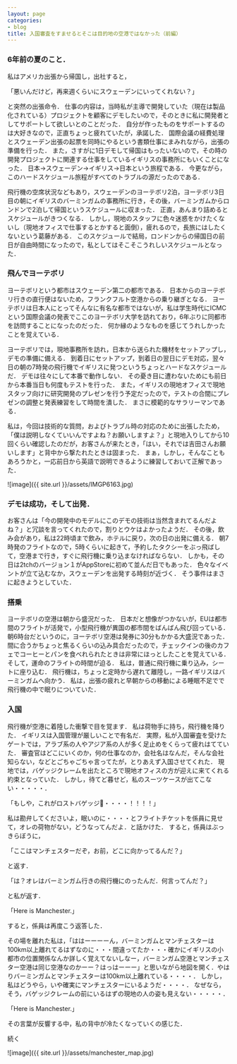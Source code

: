 ```yaml
---
layout: page
categories:
- blog
title: 入国審査をすませるとそこは目的地の空港ではなかった（前編）
---
```


### 6年前の夏のこと．

私はアメリカ出張から帰国し，出社すると，

「悪いんだけど，再来週くらいにスウェーデンにいってくれない？」

と突然の出張命令．
仕事の内容は，当時私が主導で開発していた（現在は製品化されている）プロジェクトを顧客にデモしたいので，そのときに私に開発者としてサポートして欲しいとのことだった．
自分が作ったものをサポートするのは大好きなので，正直ちょっと疲れていたが，承諾した．
国際会議の経費処理とスウェーデン出張の起票を同時にやるという書類仕事にまみれながら，出張の準備を行った．
また，さすがに1日デモして帰国はもったいないので，その時の開発プロジェクトに関連する仕事をしているイギリスの事務所にもいくことになった．
日本→スウェーデン→イギリス→日本という旅程である．
今更ながら，このハードスケジュール旅程がすべてのトラブルの源だったのである．

飛行機の空席状況などもあり，スウェーデンのヨーテボリ2泊，ヨーテボリ3日目の朝にイギリスのバーミンガムの事務所に行き，その後，バーミンガムからロンドンで2泊して帰国というスケジュールに収まった．
正直，あんまり詰めるとスケジュールがきつくなる．
しかし，現地のスタッフに色々迷惑をかけたくないし（現地オフィスで仕事するとかすると面倒），疲れるので，長旅にはしたくないという葛藤がある．
このスケジュールで結局，ロンドンからの帰国日の前日が自由時間になったので，私としてはそこそこうれしいスケジュールとなった．

### 飛んでヨーテボリ

ヨーテボリという都市はスウェーデン第二の都市である．
日本からのヨーテボリ行きの直行便はないため，フランクフルト空港からの乗り継ぎとなる．
ヨーテボリは日本人にとってそんなに有名な都市ではないが，私は学生時代にICMCという国際会議の発表でここのヨーテボリ大学を訪れており，6年ぶりに同都市を訪問することになったのだった．
何か縁のようなものを感じてうれしかったことを覚えている．

ヨーテボリでは，現地事務所を訪れ，日本から送られた機材をセットアップし，デモの準備に備える．
到着日にセットアップ，到着日の翌日にデモ対応，翌々日の朝の7時発の飛行機でイギリスに発つというちょっとハードなスケジュールだ．
デモは往々にして本番で動作しない．
その憂き目に遭わないためにも前日から本番当日も何度もテストを行った．
また，イギリスの現地オフィスで現地スタッフ向けに研究開発のプレゼンを行う予定だったので，テストの合間にプレゼンの調整と発表練習をして時間を潰した．
まさに模範的なサラリーマンである．

私は，今回は技術的な質問，およびトラブル時の対応のために出張したため，「僕は説明しなくていいんですよね？お願いしますよ？」と現地入りしてから10回くらい確認したのだが，お客さんが来たとき，「はい，それでは吉田さんお願いします」と背中から撃たれたときは固まった．
まぁ，しかし，そんなこともあろうかと，一応前日から英語で説明できるように練習しておいて正解であった．

![image]({{ site.url }}/assets/IMGP6163.jpg)

### デモは成功，そして出発．

お客さんは「今の開発中のモデルにこのデモの技術は当然含まれてるんだよね？」と冗談を言ってくれたので，割りとウケはよかったようだ．
その後，飲み会があり，私は22時頃まで飲み，ホテルに戻り，次の日の出発に備える．
朝7時発のフライトなので，5時くらいに起きて，予約したタクシーをぶっ飛ばして，空港まで行き，すぐに飛行機に乗り込まなければならない．
しかも，その日は2tchのバージョン１がAppStoreに初めて並んだ日でもあった．
色々なイベントが立て込むなか，スウェーデンを出発する時刻が近づく．
そう事件はまさに起きようとしていた．

### 搭乗

ヨーテボリの空港は朝から盛況だった．
日本だと想像がつかないが，EUは都市間のフライトが活発で，小型飛行機が異国の都市間をばんばん飛び回っている．
朝6時台だというのに，ヨーテボリ空港は発券に30分もかかる大盛況であった．
間に合うかちょっと焦るくらいの込み具合だったので，チェックインの後のカフェでコーヒーとパンを食べれられたときは非常にほっとしたことを覚えている．
そして，運命のフライトの時間が迫る．
私は，普通に飛行機に乗り込み，シートに座り込む．
飛行機は，ちょっと定時から遅れて離陸し，一路イギリスはバーミンガムへ向かう．
私は，出張の疲れと早朝からの移動による睡眠不足でで飛行機の中で眠りについていた．

### 入国

飛行機が空港に着陸した衝撃で目を覚ます．
私は荷物手に持ち，飛行機を降りた．
イギリスは入国管理が厳しいことで有名だ．
実際，私が入国審査を受けたゲートでは，アラブ系の人やアジア系の人が多く足止めをくらって疲れはてていた．
審査官はどこにいくのか，何の仕事なのか，会社名はなんだ，そんな会社知らない，などとごちゃごちゃ言ってたが，とりあえず入国させてくれた．
現地では，バゲッジクレームを出たところで現地オフィスの方が迎えに来てくれる約束となっていた．
しかし，待てど暮せど，私のスーツケースが出てこない・・・・・．

「もしや，これがロストバゲッジ・・・・！！！！」

私は勘弁してくださいよ，眠いのに・・・・とフライトチケットを係員に見せて，オレの荷物がない，どうなってんだよ．と話かけた．
すると，係員はぶっきらぼうに，

「ここはマンチェスターだぞ，お前，どこに向かってるんだ？」

と返す．

「は？オレはバーミンガム行きの飛行機にのったんだ．何言ってんだ？」

と私が返す．

「Here is Manchester.」

すると，係員は再度こう返答した．

その場を離れた私は，「ははーーーーん，バーミンガムとマンチェスターは100km以上離れてるはずなのに・・・間違ってたか・・・確かにイギリスの小都市の位置関係なんか詳しく覚えてないしなー，バーミンガム空港とマンチェスター空港は同じ空港なのかーー？はっはーーー」と思いながら地図を開く．やはりバーミンガムとマンチェスターは100km以上離れている・・・・．
しかし，私はどうやら，いや確実にマンチェスターにいるようだ・・・・．
なぜなら，そう，バゲッジクレームの前にいるはずの現地の人の姿も見えない・・・・・．

「Here is Manchester.」

その言葉が反響する中，私の背中が冷たくなっていくの感じた．

続く

![image]({{ site.url }}/assets/manchester_map.jpg)